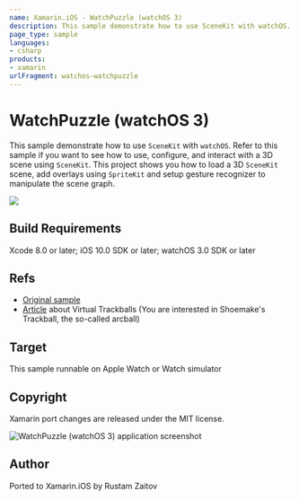 ```yaml
---
name: Xamarin.iOS - WatchPuzzle (watchOS 3)
description: This sample demonstrate how to use SceneKit with watchOS. Refer to this sample if you want to see how to use, configure, and interact with a 3D...
page_type: sample
languages:
- csharp
products:
- xamarin
urlFragment: watchos-watchpuzzle
---
```

# WatchPuzzle (watchOS 3)

This sample demonstrate how to use `SceneKit` with `watchOS`.
Refer to this sample if you want to see how to use, configure, and interact with a 3D scene using `SceneKit`.
This project shows you how to load a 3D `SceneKit` scene, add overlays using
`SpriteKit` and setup gesture recognizer to manipulate the scene graph.

![](Screenshots/Main.png)

## Build Requirements

Xcode 8.0 or later; iOS 10.0 SDK or later; watchOS 3.0 SDK or later

## Refs
* [Original sample](https://developer.apple.com/library/prerelease/content/samplecode/WatchPuzzle/Introduction/Intro.html#//apple_ref/doc/uid/TP40017284)
* [Article](http://www.diku.dk/~kash/papers/DSAGM2002_henriksen.pdf) about Virtual Trackballs (You are interested in Shoemake's Trackball, the so-called arcball)

## Target
This sample runnable on Apple Watch or Watch simulator

## Copyright

Xamarin port changes are released under the MIT license.

![WatchPuzzle (watchOS 3) application screenshot](Screenshots/Main.png "WatchPuzzle (watchOS 3) application screenshot")

## Author

Ported to Xamarin.iOS by Rustam Zaitov
